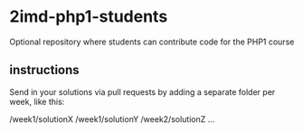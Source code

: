 # 2imd-php1-students
Optional repository where students can contribute code for the PHP1 course

## instructions
Send in your solutions via pull requests by adding a separate folder per week, like this:

/week1/solutionX
/week1/solutionY
/week2/solutionZ
...
